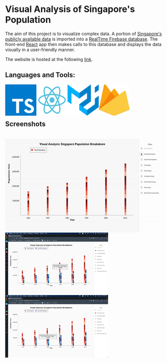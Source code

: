 # Visual Analysis of Singapore's Population

The aim of this project is to visualize complex data. A portion of [Singapore's publicly available data](https://data.gov.sg) is imported into a [RealTime Firebase database](https://firebase.google.com/products/realtime-database). The front-end [React](https://reactjs.org) app then makes calls to this database and displays the data visually in a user-friendly manner.

The website is hosted at the following [link](https://gurshant.github.io/data-visualization/).

## Languages and Tools:

<a href="https://www.typescriptlang.org"><img src="images/typescript.svg?raw=true" align="left" height="100" width="100" ></a>
<a href="https://reactjs.org"><img src="images/react.svg?raw=true" align="left" height="100" width="100" ></a>
<a href="https://material-ui.com"><img src="images/material-ui.svg?raw=true" align="left" height="100" width="100" ></a>
<a href="https://firebase.google.com/products/realtime-database"><img src="images/firebase.svg?raw=true" align="left" height="100" width="100" ></a>
\
&nbsp;
\
&nbsp;
\
&nbsp;
\
&nbsp;

## Screenshots

\
<img src="images/render.gif?raw=true" align="left" height="300" width="500" >
<img src="images/screenshot-1.png?raw=true" align="left" height="200" width="330" >
<img src="images/screenshot-2.png?raw=true" align="left" height="200" width="330" >
